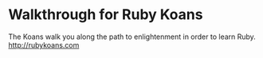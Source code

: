 Walkthrough for Ruby Koans
=====

The Koans walk you along the path to enlightenment in order to learn Ruby. http://rubykoans.com
